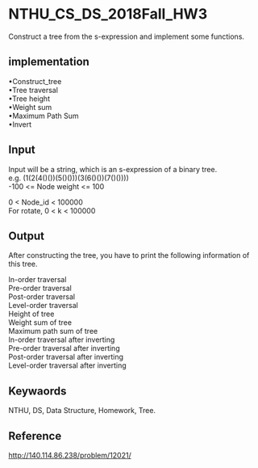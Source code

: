 # NTHU_CS_DS_2018Fall_HW3
Construct a tree from the s-expression and implement some functions.

## implementation
•Construct_tree  
•Tree traversal  
•Tree height  
•Weight sum  
•Maximum Path Sum  
•Invert  

## Input
Input will be a string, which is an s-expression of a binary tree.  
e.g. (1(2(4()())(5()()))(3(6()())(7()())))  
-100 <= Node weight <= 100   
  
0 < Node_id < 100000    
For rotate,  0 < k < 100000    

## Output
After constructing the tree, you have to print the following information of this tree.

In-order traversal  
Pre-order traversal  
Post-order traversal  
Level-order traversal  
Height of tree  
Weight sum of tree  
Maximum path sum of tree  
In-order traversal after inverting  
Pre-order traversal after inverting  
Post-order traversal after inverting  
Level-order traversal after inverting  

## Keywaords
NTHU, DS, Data Structure, Homework, Tree.

## Reference
http://140.114.86.238/problem/12021/

